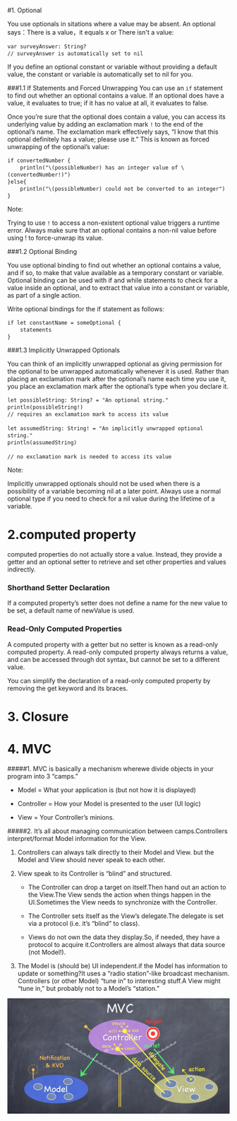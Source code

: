 
#1. Optional

You use optionals in sitations where a value may be absent. An optional says：There is a value，it equals x or There isn't a value:

    var surveyAnswer: String?
    // surveyAnswer is automatically set to nil


If you define an optional constant or variable without providing a default value, the constant or variable is automatically set to nil for you.

###1.1 If Statements and Forced Unwrapping
You can use an `if` statement to find out whether an optional contains a value. If an optional does have a value, it evaluates to true; if it has no value at all, it evaluates to false.

Once you’re sure that the optional does contain a value, you can access its underlying value by adding an exclamation mark `!` to the end of the optional’s name. The exclamation mark effectively says, “I know that this optional definitely has a value; please use it.” This is known as forced unwrapping of the optional’s value:

    if convertedNumber {
        println("\(possibleNumber) has an integer value of \(convertedNumber!)")
    }else{
        println("\(possibleNumber) could not be converted to an integer")
    }

Note:

Trying to use `!` to access a non-existent optional value triggers a runtime error. Always make sure that an optional contains a non-nil value before using ! to force-unwrap its value.


###1.2 Optional Binding


You use optional binding to find out whether an optional contains a value, and if so, to make that value available as a temporary constant or variable. Optional binding can be used with if and while statements to check for a value inside an optional, and to extract that value into a constant or variable, as part of a single action. 

Write optional bindings for the if statement as follows:
 
    if let constantName = someOptional { 
        statements
    }



###1.3 Implicitly Unwrapped Optionals

You can think of an implicitly unwrapped optional as giving permission for the optional to be unwrapped automatically whenever it is used. Rather than placing an exclamation mark after the optional’s name each time you use it, you place an exclamation mark after the optional’s type when you declare it.

    let possibleString: String? = "An optional string."
	println(possibleString!) 
    // requires an exclamation mark to access its value
	
	let assumedString: String! = "An implicitly unwrapped optional string."
	println(assumedString) 

	// no exclamation mark is needed to access its value

Note:


Implicitly unwrapped optionals should not be used when there is a possibility of a variable becoming nil at a later point. Always use a normal optional type if you need to check for a nil value during the lifetime of a variable.




# 2.computed property
computed properties do not actually store a value. Instead, they provide a getter and an optional setter to retrieve and set other properties and values indirectly.


### Shorthand Setter Declaration

If a computed property’s setter does not define a name for the new value to be set, a default name of newValue is used.



### Read-Only Computed Properties
A computed property with a getter but no setter is known as a read-only computed property. A read-only computed property always returns a value, and can be accessed through dot syntax, but cannot be set to a different value.

You can simplify the declaration of a read-only computed property by removing the get keyword and its braces.




# 3. Closure


# 4. MVC
#####1. MVC is basically a mechanism wherewe divide objects in your program into 3 “camps.”

- Model = What your application is (but not how it is displayed)

- Controller = How your Model is presented to the user (UI logic)

- View = Your Controller’s  minions.



#####2. It’s all about managing communication between camps.Controllers interpret/format Model information for the View.

1. Controllers can always talk directly to their Model and View.
but the Model and View should never speak to each other.

2. View speak to its Controller is “blind” and structured.


    - The Controller can drop a target on itself.Then hand out an action to the View.The View sends the action when things happen in the UI.Sometimes the View needs to synchronize with the Controller.

    - The Controller sets itself as the View’s delegate.The delegate is set via a protocol (i.e. it’s “blind” to class).

    - Views do not own the data they display.So, if needed, they have a protocol to acquire it.Controllers are almost always that data source (not Model!).



3. The Model is (should be) UI independent.if the Model has information to update or something?It uses a “radio station”-like broadcast mechanism.
Controllers (or other Model) “tune in” to interesting stuff.A View might “tune in,” but probably not to a Model’s “station.”

![image](mvc.png)
